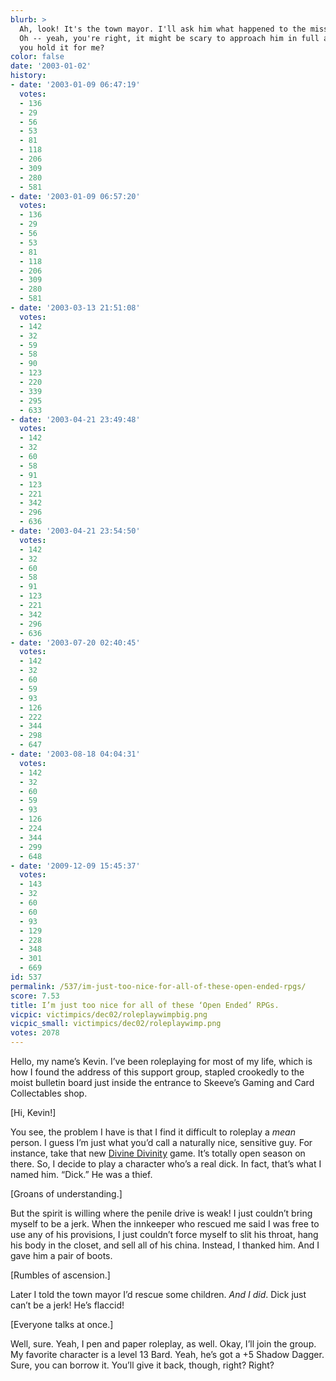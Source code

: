 ```yaml
---
blurb: >
  Ah, look! It's the town mayor. I'll ask him what happened to the missing orphans.
  Oh -- yeah, you're right, it might be scary to approach him in full armor. Could
  you hold it for me?
color: false
date: '2003-01-02'
history:
- date: '2003-01-09 06:47:19'
  votes:
  - 136
  - 29
  - 56
  - 53
  - 81
  - 118
  - 206
  - 309
  - 280
  - 581
- date: '2003-01-09 06:57:20'
  votes:
  - 136
  - 29
  - 56
  - 53
  - 81
  - 118
  - 206
  - 309
  - 280
  - 581
- date: '2003-03-13 21:51:08'
  votes:
  - 142
  - 32
  - 59
  - 58
  - 90
  - 123
  - 220
  - 339
  - 295
  - 633
- date: '2003-04-21 23:49:48'
  votes:
  - 142
  - 32
  - 60
  - 58
  - 91
  - 123
  - 221
  - 342
  - 296
  - 636
- date: '2003-04-21 23:54:50'
  votes:
  - 142
  - 32
  - 60
  - 58
  - 91
  - 123
  - 221
  - 342
  - 296
  - 636
- date: '2003-07-20 02:40:45'
  votes:
  - 142
  - 32
  - 60
  - 59
  - 93
  - 126
  - 222
  - 344
  - 298
  - 647
- date: '2003-08-18 04:04:31'
  votes:
  - 142
  - 32
  - 60
  - 59
  - 93
  - 126
  - 224
  - 344
  - 299
  - 648
- date: '2009-12-09 15:45:37'
  votes:
  - 143
  - 32
  - 60
  - 60
  - 93
  - 129
  - 228
  - 348
  - 301
  - 669
id: 537
permalink: /537/im-just-too-nice-for-all-of-these-open-ended-rpgs/
score: 7.53
title: I’m just too nice for all of these ‘Open Ended’ RPGs.
vicpic: victimpics/dec02/roleplaywimpbig.png
vicpic_small: victimpics/dec02/roleplaywimp.png
votes: 2078
---
```


Hello, my name’s Kevin. I’ve been roleplaying for most of my life, which
is how I found the address of this support group, stapled crookedly to
the moist bulletin board just inside the entrance to Skeeve’s Gaming and
Card Collectables shop.

\[Hi, Kevin!\]

You see, the problem I have is that I find it difficult to roleplay a
*mean* person. I guess I’m just what you’d call a naturally nice,
sensitive guy. For instance, take that new [Divine
Divinity](http://web.archive.org/web/20030102000000/http://www.gamespy.com/reviews/october02/divinedivinity/)
game. It’s totally open season on there. So, I decide to play a
character who’s a real dick. In fact, that’s what I named him. “Dick.”
He was a thief.

\[Groans of understanding.\]

But the spirit is willing where the penile drive is weak! I just
couldn’t bring myself to be a jerk. When the innkeeper who rescued me
said I was free to use any of his provisions, I just couldn’t force
myself to slit his throat, hang his body in the closet, and sell all of
his china. Instead, I thanked him. And I gave him a pair of boots.

\[Rumbles of ascension.\]

Later I told the town mayor I’d rescue some children. *And I did*. Dick
just can’t be a jerk! He’s flaccid!

\[Everyone talks at once.\]

Well, sure. Yeah, I pen and paper roleplay, as well. Okay, I’ll join the
group. My favorite character is a level 13 Bard. Yeah, he’s got a +5
Shadow Dagger. Sure, you can borrow it. You’ll give it back, though,
right? Right?